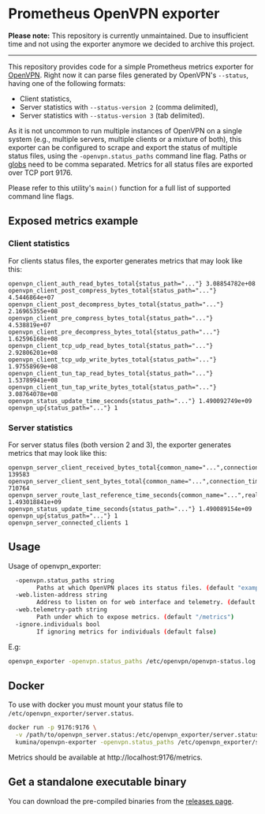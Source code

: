 # Prometheus OpenVPN exporter

**Please note:** This repository is currently unmaintained. Due to insufficient time and not using the exporter anymore
we decided to archive this project.

---

This repository provides code for a simple Prometheus metrics exporter
for [OpenVPN](https://openvpn.net/). Right now it can parse files
generated by OpenVPN's `--status`, having one of the following formats:

* Client statistics,
* Server statistics with `--status-version 2` (comma delimited),
* Server statistics with `--status-version 3` (tab delimited).

As it is not uncommon to run multiple instances of OpenVPN on a single
system (e.g., multiple servers, multiple clients or a mixture of both),
this exporter can be configured to scrape and export the status of
multiple status files, using the `-openvpn.status_paths` command line
flag. Paths or [globs](https://en.wikipedia.org/wiki/Glob_(programming))
need to be comma separated. Metrics for all status files are exported
over TCP port 9176.

Please refer to this utility's `main()` function for a full list of
supported command line flags.

## Exposed metrics example

### Client statistics

For clients status files, the exporter generates metrics that may look
like this:

```
openvpn_client_auth_read_bytes_total{status_path="..."} 3.08854782e+08
openvpn_client_post_compress_bytes_total{status_path="..."} 4.5446864e+07
openvpn_client_post_decompress_bytes_total{status_path="..."} 2.16965355e+08
openvpn_client_pre_compress_bytes_total{status_path="..."} 4.538819e+07
openvpn_client_pre_decompress_bytes_total{status_path="..."} 1.62596168e+08
openvpn_client_tcp_udp_read_bytes_total{status_path="..."} 2.92806201e+08
openvpn_client_tcp_udp_write_bytes_total{status_path="..."} 1.97558969e+08
openvpn_client_tun_tap_read_bytes_total{status_path="..."} 1.53789941e+08
openvpn_client_tun_tap_write_bytes_total{status_path="..."} 3.08764078e+08
openvpn_status_update_time_seconds{status_path="..."} 1.490092749e+09
openvpn_up{status_path="..."} 1
```

### Server statistics

For server status files (both version 2 and 3), the exporter generates
metrics that may look like this:

```
openvpn_server_client_received_bytes_total{common_name="...",connection_time="...",real_address="...",status_path="...",username="...",virtual_address="..."} 139583
openvpn_server_client_sent_bytes_total{common_name="...",connection_time="...",real_address="...",status_path="...",username="...",virtual_address="..."} 710764
openvpn_server_route_last_reference_time_seconds{common_name="...",real_address="...",status_path="...",virtual_address="..."} 1.493018841e+09
openvpn_status_update_time_seconds{status_path="..."} 1.490089154e+09
openvpn_up{status_path="..."} 1
openvpn_server_connected_clients 1
```

## Usage

Usage of openvpn_exporter:

```sh
  -openvpn.status_paths string
    	Paths at which OpenVPN places its status files. (default "examples/client.status,examples/server2.status,examples/server3.status")
  -web.listen-address string
    	Address to listen on for web interface and telemetry. (default ":9176")
  -web.telemetry-path string
    	Path under which to expose metrics. (default "/metrics")
  -ignore.individuals bool
        If ignoring metrics for individuals (default false)
```

E.g:

```sh
openvpn_exporter -openvpn.status_paths /etc/openvpn/openvpn-status.log
```

## Docker

To use with docker you must mount your status file to `/etc/openvpn_exporter/server.status`.

```sh
docker run -p 9176:9176 \
  -v /path/to/openvpn_server.status:/etc/openvpn_exporter/server.status \
  kumina/openvpn-exporter -openvpn.status_paths /etc/openvpn_exporter/server.status
```

Metrics should be available at http://localhost:9176/metrics.

## Get a standalone executable binary

You can download the pre-compiled binaries from the
[releases page](https://github.com/kumina/openvpn_exporter/releases).

